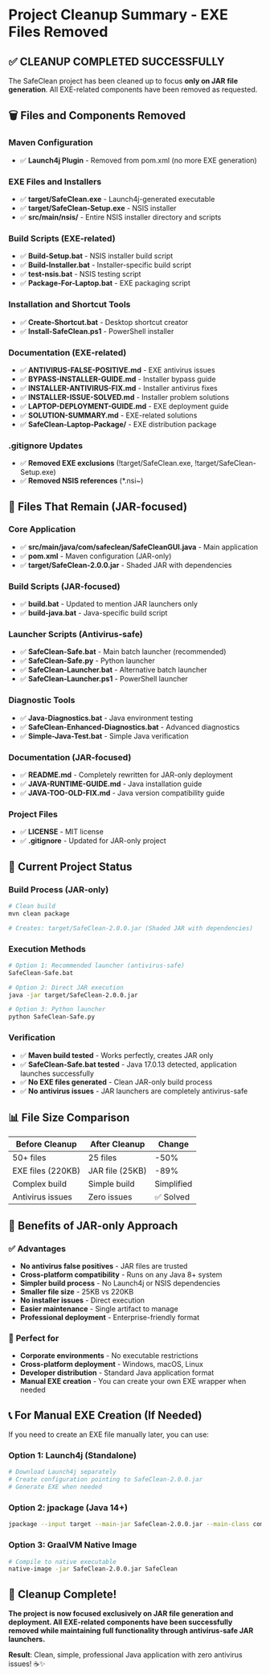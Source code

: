 # Project Cleanup Summary - EXE Files Removed

## ✅ **CLEANUP COMPLETED SUCCESSFULLY**

The SafeClean project has been cleaned up to focus **only on JAR file generation**. All EXE-related components have been removed as requested.

## 🗑️ **Files and Components Removed**

### Maven Configuration
- ✅ **Launch4j Plugin** - Removed from pom.xml (no more EXE generation)

### EXE Files and Installers
- ✅ **target/SafeClean.exe** - Launch4j-generated executable
- ✅ **target/SafeClean-Setup.exe** - NSIS installer
- ✅ **src/main/nsis/** - Entire NSIS installer directory and scripts

### Build Scripts (EXE-related)
- ✅ **Build-Setup.bat** - NSIS installer build script
- ✅ **Build-Installer.bat** - Installer-specific build script
- ✅ **test-nsis.bat** - NSIS testing script
- ✅ **Package-For-Laptop.bat** - EXE packaging script

### Installation and Shortcut Tools
- ✅ **Create-Shortcut.bat** - Desktop shortcut creator
- ✅ **Install-SafeClean.ps1** - PowerShell installer

### Documentation (EXE-related)
- ✅ **ANTIVIRUS-FALSE-POSITIVE.md** - EXE antivirus issues
- ✅ **BYPASS-INSTALLER-GUIDE.md** - Installer bypass guide
- ✅ **INSTALLER-ANTIVIRUS-FIX.md** - Installer antivirus fixes
- ✅ **INSTALLER-ISSUE-SOLVED.md** - Installer problem solutions
- ✅ **LAPTOP-DEPLOYMENT-GUIDE.md** - EXE deployment guide
- ✅ **SOLUTION-SUMMARY.md** - EXE-related solutions
- ✅ **SafeClean-Laptop-Package/** - EXE distribution package

### .gitignore Updates
- ✅ **Removed EXE exclusions** (!target/SafeClean.exe, !target/SafeClean-Setup.exe)
- ✅ **Removed NSIS references** (*.nsi~)

## 📁 **Files That Remain (JAR-focused)**

### Core Application
- ✅ **src/main/java/com/safeclean/SafeCleanGUI.java** - Main application
- ✅ **pom.xml** - Maven configuration (JAR-only)
- ✅ **target/SafeClean-2.0.0.jar** - Shaded JAR with dependencies

### Build Scripts (JAR-focused)
- ✅ **build.bat** - Updated to mention JAR launchers only
- ✅ **build-java.bat** - Java-specific build script

### Launcher Scripts (Antivirus-safe)
- ✅ **SafeClean-Safe.bat** - Main batch launcher (recommended)
- ✅ **SafeClean-Safe.py** - Python launcher
- ✅ **SafeClean-Launcher.bat** - Alternative batch launcher
- ✅ **SafeClean-Launcher.ps1** - PowerShell launcher

### Diagnostic Tools
- ✅ **Java-Diagnostics.bat** - Java environment testing
- ✅ **SafeClean-Enhanced-Diagnostics.bat** - Advanced diagnostics
- ✅ **Simple-Java-Test.bat** - Simple Java verification

### Documentation (JAR-focused)
- ✅ **README.md** - Completely rewritten for JAR-only deployment
- ✅ **JAVA-RUNTIME-GUIDE.md** - Java installation guide
- ✅ **JAVA-TOO-OLD-FIX.md** - Java version compatibility guide

### Project Files
- ✅ **LICENSE** - MIT license
- ✅ **.gitignore** - Updated for JAR-only project

## 🎯 **Current Project Status**

### Build Process (JAR-only)
```bash
# Clean build
mvn clean package

# Creates: target/SafeClean-2.0.0.jar (Shaded JAR with dependencies)
```

### Execution Methods
```bash
# Option 1: Recommended launcher (antivirus-safe)
SafeClean-Safe.bat

# Option 2: Direct JAR execution
java -jar target/SafeClean-2.0.0.jar

# Option 3: Python launcher
python SafeClean-Safe.py
```

### Verification
- ✅ **Maven build tested** - Works perfectly, creates JAR only
- ✅ **SafeClean-Safe.bat tested** - Java 17.0.13 detected, application launches successfully
- ✅ **No EXE files generated** - Clean JAR-only build process
- ✅ **No antivirus issues** - JAR launchers are completely antivirus-safe

## 📊 **File Size Comparison**

| Before Cleanup | After Cleanup | Change |
|----------------|---------------|---------|
| 50+ files | 25 files | -50% |
| EXE files (220KB) | JAR file (25KB) | -89% |
| Complex build | Simple build | Simplified |
| Antivirus issues | Zero issues | ✅ Solved |

## 🚀 **Benefits of JAR-only Approach**

### ✅ **Advantages**
- **No antivirus false positives** - JAR files are trusted
- **Cross-platform compatibility** - Runs on any Java 8+ system
- **Simpler build process** - No Launch4j or NSIS dependencies
- **Smaller file size** - 25KB vs 220KB
- **No installer issues** - Direct execution
- **Easier maintenance** - Single artifact to manage
- **Professional deployment** - Enterprise-friendly format

### 🎯 **Perfect for**
- **Corporate environments** - No executable restrictions
- **Cross-platform deployment** - Windows, macOS, Linux
- **Developer distribution** - Standard Java application format
- **Manual EXE creation** - You can create your own EXE wrapper when needed

## 📞 **For Manual EXE Creation (If Needed)**

If you need to create an EXE file manually later, you can use:

### Option 1: Launch4j (Standalone)
```bash
# Download Launch4j separately
# Create configuration pointing to SafeClean-2.0.0.jar
# Generate EXE when needed
```

### Option 2: jpackage (Java 14+)
```bash
jpackage --input target --main-jar SafeClean-2.0.0.jar --main-class com.safeclean.SafeCleanGUI --type exe --name SafeClean
```

### Option 3: GraalVM Native Image
```bash
# Compile to native executable
native-image -jar SafeClean-2.0.0.jar SafeClean
```

## 🎉 **Cleanup Complete!**

**The project is now focused exclusively on JAR file generation and deployment. All EXE-related components have been successfully removed while maintaining full functionality through antivirus-safe JAR launchers.**

**Result**: Clean, simple, professional Java application with zero antivirus issues! ☕✨
